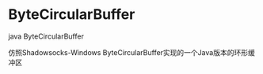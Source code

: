 # ByteCircularBuffer
java ByteCircularBuffer 

仿照Shadowsocks-Windows ByteCircularBuffer实现的一个Java版本的环形缓冲区
